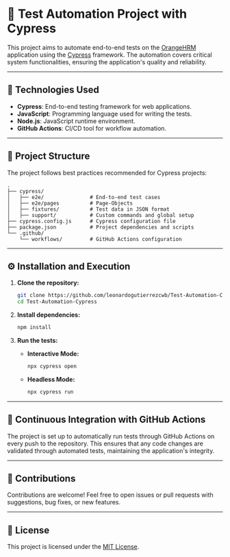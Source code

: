 
# 🧪 Test Automation Project with Cypress

This project aims to automate end-to-end tests on the [OrangeHRM](https://opensource-demo.orangehrmlive.com/) application using the [Cypress](https://www.cypress.io/) framework. The automation covers critical system functionalities, ensuring the application's quality and reliability.

---

## 🚀 Technologies Used

- **Cypress**: End-to-end testing framework for web applications.
- **JavaScript**: Programming language used for writing the tests.
- **Node.js**: JavaScript runtime environment.
- **GitHub Actions**: CI/CD tool for workflow automation.

---

## 📁 Project Structure

The project follows best practices recommended for Cypress projects:

```
.
├── cypress/
│   ├── e2e/               # End-to-end test cases
│   ├── e2e/pages          # Page-Objects
│   ├── fixtures/          # Test data in JSON format
│   ├── support/           # Custom commands and global setup
├── cypress.config.js      # Cypress configuration file
├── package.json           # Project dependencies and scripts
└── .github/
    └── workflows/         # GitHub Actions configuration
```

---

## ⚙️ Installation and Execution

1. **Clone the repository:**

   ```bash
   git clone https://github.com/leonardogutierrezcwb/Test-Automation-Cypress.git
   cd Test-Automation-Cypress
   ```

2. **Install dependencies:**

   ```bash
   npm install
   ```

3. **Run the tests:**

   - **Interactive Mode:**

     ```bash
     npx cypress open
     ```

   - **Headless Mode:**

     ```bash
     npx cypress run
     ```

---

## 🔄 Continuous Integration with GitHub Actions

The project is set up to automatically run tests through GitHub Actions on every push to the repository. This ensures that any code changes are validated through automated tests, maintaining the application's integrity.

---

## 📌 Contributions

Contributions are welcome! Feel free to open issues or pull requests with suggestions, bug fixes, or new features.

---

## 📄 License

This project is licensed under the [MIT License](LICENSE).
